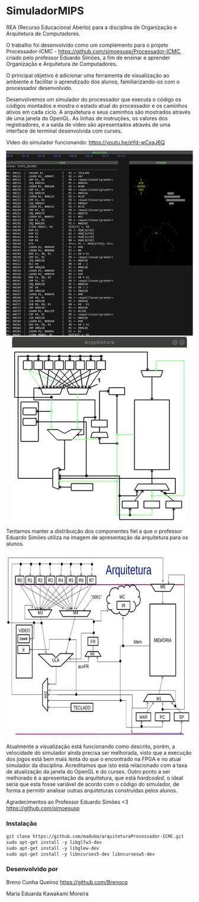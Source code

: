# SimuladorMIPS
REA (Recurso Educacional Aberto) para a disciplina de Organização e Arquitetura de Computadores.

O trabalho foi desenvolvido como um complemento para o projeto Processador-ICMC - https://github.com/simoesusp/Processador-ICMC, criado pelo professor Eduardo Simões, a fim de ensinar e aprender Organização e Arquitetura de Computadores.

O principal objetivo é adicionar uma ferramenta de visualização ao ambiente e facilitar o aprendizado dos alunos, familiarizando-os com o processador desenvolvido.
 
Desenvolvemos um simulador do processador que executa o código os códigos montados e mostra o estado atual do processador e os caminhos ativos em cada ciclo. A arquitetura e seus caminhos são mostrados através de uma janela do OpenGL. As linhas de instruções, os valores dos registradores, e a saída de vídeo são apresentados através de uma interface de terminal desenvolvida com curses.

Vídeo do simulador funcionando: https://youtu.be/eYd-wCxaJ6Q

<p align="center">
<img src="./img/curses.png" height="500">
<img src="./img/openGL.png" height="500">
</p>

Tentamos manter a distribuição dos componentes fiel a que o professor Eduardo Simões utiliza na imagem de apresentação da arquitetura para os alunos.
<p align="center">
 <img src="./img/arqSimoes.png" height="500">
 </p>

Atualmente a visualização está funcionando como descrito, porém, a velocidade do simulador ainda precisa ser melhorada, visto que a execução dos jogos está bem mais lenta do que o encontrado na FPGA e no atual simulador da disciplina. Acreditamos que isto está relacionado com a taxa de atualização da janela do OpenGL e do curses. Outro ponto a ser melhorado é a apresentação da arquitetura, que está $hardcoded$, o ideal seria que esta fosse variável de acordo com o código do simulador, de forma a permitir analisar outras arquiteturas construídas pelos alunos.

Agradecimentos ao Professor Eduardo Simões <3 https://github.com/simoesusp

### Instalação
```
git clone https://github.com/madukm/arquiteturaProcessador-ICMC.git
sudo apt-get install -y libglfw3-dev
sudo apt-get install -y libglew-dev
sudo apt-get install -y libncurses5-dev libncursesw5-dev
```

### Desenvolvido por

Breno Cunha Queiroz https://github.com/Brenocq

Maria Eduarda Kawakami Moreira
